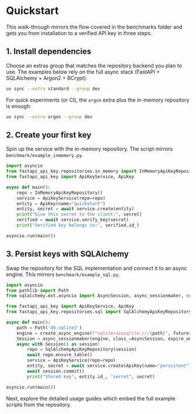 # Quickstart

This walk-through mirrors the flow covered in the benchmarks folder and gets you from installation to a verified API key in three steps.

## 1. Install dependencies

Choose an extras group that matches the repository backend you plan to use. The examples below rely on the full async stack (FastAPI + SQLAlchemy + Argon2 + BCrypt).

```bash
uv sync --extra standard --group dev
```

For quick experiments (or CI), the `argon` extra plus the in-memory repository is enough:

```bash
uv sync --extra argon --group dev
```

## 2. Create your first key

Spin up the service with the in-memory repository. The script mirrors `benchmark/example_inmemory.py`.

```python
import asyncio
from fastapi_api_key.repositories.in_memory import InMemoryApiKeyRepository
from fastapi_api_key import ApiKeyService, ApiKey

async def main():
    repo = InMemoryApiKeyRepository()
    service = ApiKeyService(repo=repo)
    entity = ApiKey(name="quickstart")
    entity, secret = await service.create(entity)
    print("Give this secret to the client:", secret)
    verified = await service.verify_key(secret)
    print("Verified key belongs to:", verified.id_)

asyncio.run(main())
```

## 3. Persist keys with SQLAlchemy

Swap the repository for the SQL implementation and connect it to an async engine. This mirrors `benchmark/example_sql.py`.

```python
import asyncio
from pathlib import Path
from sqlalchemy.ext.asyncio import AsyncSession, async_sessionmaker, create_async_engine

from fastapi_api_key import ApiKeyService, ApiKey
from fastapi_api_key.repositories.sql import SqlAlchemyApiKeyRepository

async def main():
    path = Path('db.sqlite3')
    engine = create_async_engine(f"sqlite+aiosqlite:///{path}", future=True)
    Session = async_sessionmaker(engine, class_=AsyncSession, expire_on_commit=False)
    async with Session() as session:
        repo = SqlAlchemyApiKeyRepository(session)
        await repo.ensure_table()
        service = ApiKeyService(repo=repo)
        entity, secret = await service.create(ApiKey(name="persistent"))
        await session.commit()
        print("Stored key", entity.id_, "secret", secret)

asyncio.run(main())
```

Next, explore the detailed usage guides which embed the full example scripts from the repository.
